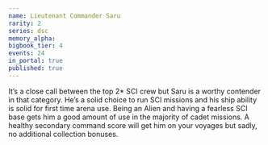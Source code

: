 ```yaml
---
name: Lieutenant Commander Saru
rarity: 2
series: dsc
memory_alpha:
bigbook_tier: 4
events: 24
in_portal: true
published: true
---
```


It’s a close call between the top 2* SCI crew but Saru is a worthy contender in that category. He’s a solid choice to run SCI missions and his ship ability is solid for first time arena use. Being an Alien and having a fearless SCI base gets him a good amount of use in the majority of cadet missions. A healthy secondary command score will get him on your voyages but sadly, no additional collection bonuses.
